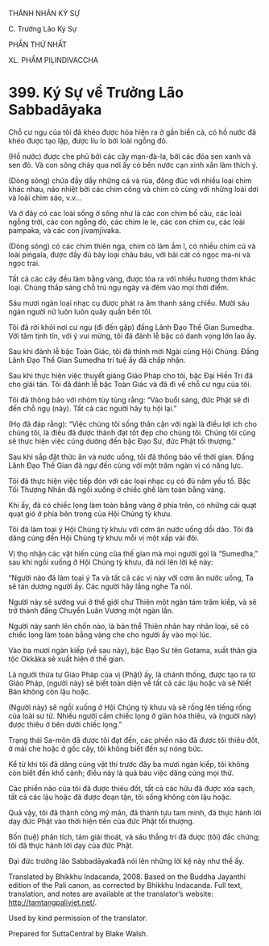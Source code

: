 THÁNH NHÂN KÝ SỰ

C. Trưởng Lão Ký Sự

PHẦN THỨ NHẤT

XL. PHẨM PIḶINDIVACCHA

# 399\. Ký Sự về Trưởng Lão Sabbadāyaka

Chỗ cư ngụ của tôi đã khéo được hóa hiện ra ở gần biển cả, có hồ nước đã khéo được tạo lập, được líu lo bởi loài ngỗng đỏ.

(Hồ nước) được che phủ bởi các cây mạn-đà-la, bởi các đóa sen xanh và sen đỏ. Và con sông chảy qua nơi ấy có bến nước cạn xinh xắn làm thích ý.

(Dòng sông) chứa đầy dẫy những cá và rùa, đông đúc với nhiều loại chim khác nhau, náo nhiệt bởi các chim công và chim cò cùng với những loài dơi và loài chim sáo, v.v…

Và ở đây có các loài sống ở sông như là các con chim bồ câu, các loài ngỗng trời, các con ngỗng đỏ, các chim le le, các con chim cu, các loài pampaka, và các con jīvaṃjīvaka.

(Dòng sông) có các chim thiên nga, chim cò làm ầm ĩ, có nhiều chim cú và loài piṅgala, được đầy đủ bảy loại châu báu, với bãi cát có ngọc ma-ni và ngọc trai.

Tất cả các cây đều làm bằng vàng, được tỏa ra với nhiều hương thơm khác loại. Chúng thắp sáng chỗ trú ngụ ngày và đêm vào mọi thời điểm.

Sáu mươi ngàn loại nhạc cụ được phát ra âm thanh sáng chiều. Mười sáu ngàn người nữ luôn luôn quây quần bên tôi.

Tôi đã rời khỏi nơi cư ngụ (đi đến gặp) đấng Lãnh Đạo Thế Gian Sumedha. Với tâm tịnh tín, với ý vui mừng, tôi đã đảnh lễ bậc có danh vọng lớn lao ấy.

Sau khi đảnh lễ bậc Toàn Giác, tôi đã thỉnh mời Ngài cùng Hội Chúng. Đấng Lãnh Đạo Thế Gian Sumedha trí tuệ ấy đã chấp nhận.

Sau khi thực hiện việc thuyết giảng Giáo Pháp cho tôi, bậc Đại Hiền Trí đã cho giải tán. Tôi đã đảnh lễ bậc Toàn Giác và đã đi về chỗ cư ngụ của tôi.

Tôi đã thông báo với nhóm tùy tùng rằng: “Vào buổi sáng, đức Phật sẽ đi đến chỗ ngụ (này). Tất cả các người hãy tụ hội lại.”

(Họ đã đáp rằng): “Việc chúng tôi sống thân cận với ngài là điều lợi ích cho chúng tôi, là điều đã được thành đạt tốt đẹp cho chúng tôi. Chúng tôi cũng sẽ thực hiện việc cúng dường đến bậc Đạo Sư, đức Phật tối thượng.”

Sau khi sắp đặt thức ăn và nước uống, tôi đã thông báo về thời gian. Đấng Lãnh Đạo Thế Gian đã ngự đến cùng với một trăm ngàn vị có năng lực.

Tôi đã thực hiện việc tiếp đón với các loại nhạc cụ có đủ năm yếu tố. Bậc Tối Thượng Nhân đã ngồi xuống ở chiếc ghế làm toàn bằng vàng.

Khi ấy, đã có chiếc lọng làm toàn bằng vàng ở phía trên, có những cái quạt quạt gió ở phía bên trong của Hội Chúng tỳ khưu.

Tôi đã làm toại ý Hội Chúng tỳ khưu với cơm ăn nước uống dồi dào. Tôi đã dâng cúng đến Hội Chúng tỳ khưu mỗi vị một xấp vải đôi.

Vị thọ nhận các vật hiến cúng của thế gian mà mọi người gọi là “Sumedha,” sau khi ngồi xuống ở Hội Chúng tỳ khưu, đã nói lên lời kệ này:

“Người nào đã làm toại ý Ta và tất cả các vị này với cơm ăn nước uống, Ta sẽ tán dương người ấy. Các người hãy lắng nghe Ta nói.

Người này sẽ sướng vui ở thế giới chư Thiên một ngàn tám trăm kiếp, và sẽ trở thành đấng Chuyển Luân Vương một ngàn lần.

Người này sanh lên chốn nào, là bản thể Thiên nhân hay nhân loại, sẽ có chiếc lọng làm toàn bằng vàng che cho người ấy vào mọi lúc.

Vào ba mươi ngàn kiếp (về sau này), bậc Đạo Sư tên Gotama, xuất thân gia tộc Okkāka sẽ xuất hiện ở thế gian.

Là người thừa tự Giáo Pháp của vị (Phật) ấy, là chánh thống, được tạo ra từ Giáo Pháp, (người này) sẽ biết toàn diện về tất cả các lậu hoặc và sẽ Niết Bàn không còn lậu hoặc.

(Người này) sẽ ngồi xuống ở Hội Chúng tỳ khưu và sẽ rống lên tiếng rống của loài sư tử. Nhiều người cầm chiếc lọng ở giàn hỏa thiêu, và (người này) được thiêu ở bên dưới chiếc lọng.”

Trạng thái Sa-môn đã được tôi đạt đến, các phiền não đã được tôi thiêu đốt, ở mái che hoặc ở gốc cây, tôi không biết đến sự nóng bức.

Kể từ khi tôi đã dâng cúng vật thí trước đây ba mươi ngàn kiếp, tôi không còn biết đến khổ cảnh; điều này là quả báu việc dâng cúng mọi thứ.

Các phiền não của tôi đã được thiêu đốt, tất cả các hữu đã được xóa sạch, tất cả các lậu hoặc đã được đoạn tận, tôi sống không còn lậu hoặc.

Quả vậy, tôi đã thành công mỹ mãn, đã thành tựu tam minh, đã thực hành lời dạy đức Phật vào thời hiện tiền của đức Phật tối thượng.

Bốn (tuệ) phân tích, tám giải thoát, và sáu thắng trí đã được (tôi) đắc chứng; tôi đã thực hành lời dạy của đức Phật.

Đại đức trưởng lão Sabbadāyakađã nói lên những lời kệ này như thế ấy.

Translated by Bhikkhu Indacanda, 2008. Based on the Buddha Jayanthi edition of the Pali canon, as corrected by Bhikkhu Indacanda. Full text, translation, and notes are available at the translator’s website: http://tamtangpaliviet.net/.

Used by kind permission of the translator.

Prepared for SuttaCentral by Blake Walsh.